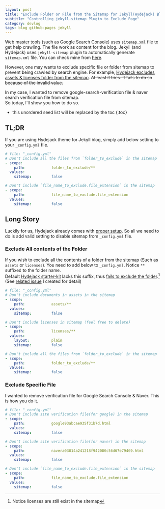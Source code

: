 ```yaml
---
layout: post
title: "Exclude Folder or File from the Sitemap for Jekyll(Hydejack) Blog"
subtitle: "Controlling jekyll-sitemap Plugin to Exclude Page"
category: devlog
tags: blog github-pages jekyll
---
```


Web master tools (such as [Google Search Console]) uses `sitemap.xml` file to get help crawling. The file work as content for the blog.
Jekyll (and Hydejack) uses `jekyll-sitemap` plugin to automatically generate `sitemap.xml` file. You can check mine from [here].

However, one may wants to exclude specific file or folder from sitemap to prevent being crawled by search engine.
For example, [Hydejack excludes assets & licenses folder from the sitemap]. ~~At least it tries. It fails to do so because of the invalid value.~~

In my case, I wanted to remove google-search-verification file & naver search verification file from sitemap.<br>
So today, I'll show you how to do so.

[Google Search Console]: https://search.google.com/search-console/about
[here]: /sitemap.xml
[Hydejack excludes assets & licenses folder from the sitemap]: https://github.com/hydecorp/hydejack-starter-kit/blob/e71915cd2187904ceee1372f8805a2dd635f01d3/_config.yml#L126

<!--more-->

* this unordered seed list will be replaced by the toc
{:toc}

## TL;DR

If you are using Hydejack theme for Jekyll blog, simply add below setting to your `_config.yml` file.

```yml
# file: "_config.yml"
# Don't include all the files from `folder_to_exclude` in the sitemap
- scope:
    path:            folder_to_exclude/**
  values:
    sitemap:         false

# Don't include `file_name_to_exclude.file_extension` in the sitemap
- scope:
    path:            file_name_to_exclude.file_extension
  values:
    sitemap:         false
```

## Long Story

Luckily for us, Hydejack already comes with [proper setup]. So all we need to do is add valid setting to disable sitemap from `_config.yml` file.

[proper setup]: https://github.com/LazyRen/LazyRen.github.io/blob/8b27d8a10bebab026d9b768b87de4f2138d4ba65/_includes/head/meta.html#L1

### Exclude All contents of the Folder

If you wish to exclude all the contents of a folder from the sitemap (Such as `assets` or `licenses`). You need to add below to `_config.yml`. Notice `**` suffixed to the folder name.<br>
Default [Hydejack starter-kit] lacks this suffix, thus [fails to exclude the folder].[^1]<br>
(See [related issue] I created for detail)

```yml
# file: "_config.yml"
# Don't include documents in assets in the sitemap
- scope:
    path:            assets/**
  values:
    sitemap:         false

# Don't include licenses in sitemap (feel free to delete)
- scope:
    path:            licenses/**
  values:
    layout:          plain
    sitemap:         false

# Don't include all the files from `folder_to_exclude` in the sitemap
- scope:
    path:            folder_to_exclude/**
  values:
    sitemap:         false
```

[Hydejack starter-kit]: https://github.com/hydecorp/hydejack-starter-kit
[fails to exclude the folder]: https://hydecorp.github.io/hydejack-starter-kit/sitemap.xml
[related issue]: https://github.com/hydecorp/hydejack/issues/278

[^1]: Notice licenses are still exist in the sitemap

### Exclude Specific File

I wanted to remove verification file for Google Search Console & Naver. This is how you do it.

```yml
# file: "_config.yml"
# Don't include site verification file(for google) in the sitemap
- scope:
    path:            google93abcae935f31b7d.html
  values:
    sitemap:         false

# Don't include site verification file(for naver) in the sitemap
- scope:
    path:            navera03014a241218f942080c56d67e79469.html
  values:
    sitemap:         false

# Don't include `file_name_to_exclude.file_extension` in the sitemap
- scope:
    path:            file_name_to_exclude.file_extension
  values:
    sitemap:         false
```
